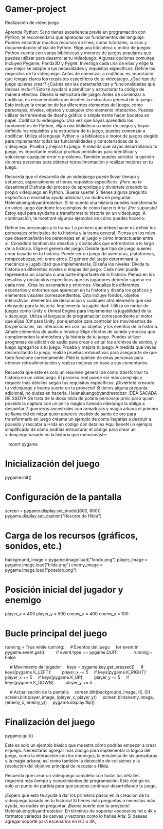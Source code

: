# Gamer-project
Realización de video juego 



Aprende Python: Si no tienes experiencia previa en programación con Python, te recomendaría que aprendas los fundamentos del lenguaje. Puedes encontrar muchos recursos en línea, como tutoriales, cursos y documentación oficial de Python.
Elige una biblioteca o motor de juegos: Python cuenta con varias bibliotecas y motores de juegos populares que puedes utilizar para desarrollar tu videojuego. Algunas opciones comunes incluyen Pygame, Panda3D y Pyglet. Investiga cada una de ellas y elige la que mejor se adapte a tus necesidades y requisitos específicos.
Define los requisitos de tu videojuego: Antes de comenzar a codificar, es importante que tengas claros los requisitos específicos de tu videojuego. ¿Qué tipo de juego quieres crear? ¿Cuáles son las características y funcionalidades que deseas incluir? Esto te ayudará a planificar y estructurar tu código de manera efectiva.
Diseña la estructura del juego: Antes de comenzar a codificar, es recomendable que diseñes la estructura general de tu juego. Esto incluye la creación de los diferentes elementos del juego, como personajes, niveles, objetos y cualquier otro elemento interactivo. Puedes utilizar herramientas de diseño gráfico o simplemente hacer bocetos en papel.
Codifica tu videojuego: Una vez que hayas aprendido los fundamentos de Python, elijas una biblioteca o motor de juegos y hayas definido los requisitos y la estructura de tu juego, puedes comenzar a codificar. Utiliza el lenguaje Python y la biblioteca o motor de juegos elegido para implementar todas las funcionalidades y características de tu videojuego.
Prueba y mejora tu juego: A medida que vayas desarrollando tu juego, es importante realizar pruebas periódicas para identificar y solucionar cualquier error o problema. También puedes solicitar la opinión de otras personas para obtener retroalimentación y realizar mejoras en tu juego.

Recuerda que el desarrollo de un videojuego puede llevar tiempo y esfuerzo, especialmente si tienes requisitos específicos. ¡Pero no te desanimes! Disfruta del proceso de aprendizaje y diviértete creando tu propio videojuego en Python. ¡Buena suerte! Si tienes alguna pregunta específica o necesitas ayuda adicional, no dudes en preguntar.
Helenaluengobyandreatobar: 
Si te cuento una historia puedes transformarla en video juego dándome los ejemplos de cómo hacerlo
Aria: 
¡Por supuesto! Estoy aquí para ayudarte a transformar tu historia en un videojuego. A continuación, te mostraré algunos ejemplos de cómo puedes hacerlo:

Define los personajes y la trama: Lo primero que debes hacer es definir los personajes principales de tu historia y la trama general. Piensa en los roles que desempeñarán los personajes en el juego y cómo interactuarán entre sí. Considera también los desafíos y obstáculos que enfrentarán a lo largo de la historia.
Elige el género del juego: Decide qué tipo de juego quieres crear basado en tu historia. Puede ser un juego de aventuras, plataformas, rompecabezas, rol, entre otros. El género del juego determinará la mecánica y jugabilidad que implementarás.
Diseña los niveles: Divide tu historia en diferentes niveles o etapas del juego. Cada nivel puede representar un capítulo o una parte importante de la historia. Piensa en los desafíos y obstáculos específicos que los jugadores deberán superar en cada nivel.
Crea los escenarios y entornos: Visualiza los diferentes escenarios y entornos que aparecen en tu historia y diseña los gráficos y elementos visuales correspondientes. Esto incluye fondos, objetos interactivos, elementos de decoración y cualquier otro elemento que sea relevante para la historia.
Implementa la jugabilidad: Utiliza un motor de juegos como Unity o Unreal Engine para implementar la jugabilidad de tu videojuego. Utiliza el lenguaje de programación correspondiente al motor que elijas (C# para Unity, por ejemplo) para controlar los movimientos de los personajes, las interacciones con los objetos y los eventos de la historia.
Añade elementos de audio y música: Elige efectos de sonido y música que complementen la atmósfera y la historia de tu juego. Puedes utilizar programas de edición de audio para crear o editar los archivos de sonido, y luego agregarlos a tu juego.
Prueba y mejora tu juego: A medida que vayas desarrollando tu juego, realiza pruebas exhaustivas para asegurarte de que todo funcione correctamente. Pide la opinión de otras personas para obtener retroalimentación y realiza mejoras en base a sus comentarios.

Recuerda que este es solo un resumen general de cómo transformar tu historia en un videojuego. El proceso real puede ser más complejo y requerir más detalles según tus requisitos específicos. ¡Diviértete creando tu videojuego y buena suerte en tu proyecto! Si tienes alguna pregunta adicional, no dudes en hacerla.
Helenaluengobyandreatobar: 
IDEA SACADA DE SSEIYA
Se trata de la diosa hilda de polaris personaje principal a quien poseído la captura con un anillo mágico llamado nibelungo la obliga a despertar 7 guerreros ancestrales con armaduras y magia arkana el primero se llama cid de mizar quien aparece vestido de santo de oro para transformarlo en juego créame un ejemplo de como llegarías a destruir a poseído y rescatar a Hilda en código con detalles
 Aquí tieneN un ejemplo simplificado de cómo podrías estructurar el código para crear un videojuego basado en la historia que mencionaste:

 
import pygame

# Inicialización del juego
pygame.init()

# Configuración de la pantalla
screen = pygame.display.set_mode((800, 600))
pygame.display.set_caption("Rescate de Hilda")

# Carga de los recursos (gráficos, sonidos, etc.)
background_image = pygame.image.load("fondo.png")
player_image = pygame.image.load("hilda.png")
enemy_image = pygame.image.load("poseido.png")

# Posición inicial del jugador y enemigo
player_x = 400
player_y = 500
enemy_x = 400
enemy_y = 100

# Bucle principal del juego
running = True
while running:
    # Eventos del juego
    for event in pygame.event.get():
        if event.type == pygame.QUIT:
            running = False

    # Movimiento del jugador
    keys = pygame.key.get_pressed()
    if keys[pygame.K_LEFT]:
        player_x -= 5
    if keys[pygame.K_RIGHT]:
        player_x += 5
    if keys[pygame.K_UP]:
        player_y -= 5
    if keys[pygame.K_DOWN]:
        player_y += 5

    # Actualización de la pantalla
    screen.blit(background_image, (0, 0))
    screen.blit(player_image, (player_x, player_y))
    screen.blit(enemy_image, (enemy_x, enemy_y))
    pygame.display.flip()

# Finalización del juego
pygame.quit()
 

Este es solo un ejemplo básico que muestra cómo podrías empezar a crear el juego. Necesitarás agregar más código para implementar la lógica del juego, como la interacción con los enemigos, la mecánica de las armaduras y la magia arkana, así como también la detección de colisiones y la resolución del objetivo principal de rescatar a Hilda.

Recuerda que crear un videojuego completo con todos los detalles requerirá más tiempo y conocimientos de programación. Este código es solo un punto de partida para que puedas continuar desarrollando tu juego.

¡Espero que esto te ayude a dar los primeros pasos en la creación de tu videojuego basado en tu historia! Si tienes más preguntas o necesitas más ayuda, no dudes en preguntar. ¡Buena suerte con tu proyecto!
Helenaluengobyandreatobar: 
En términos de soportar escenarios hd o 4k y formatos variados de canvas y vectores como lo harias
Aria: 
Si deseas agregar soporte para escenarios en HD o 4K,
